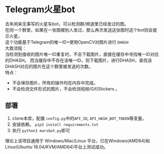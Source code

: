 # Telegram火星bot  
去年闲来无事写的火星车bot，可以检测群/频道里已经发过的图。   
在同一个群里，如果在一张图被别人发过，那么再次发送这张图时这个bot则会提示火星。  
这个功能基于Telegram的唯一ID+使用OpenCV对图片进行 `DHASH`  
大致流程：  
当检测到接收的图片唯一ID重复时，不会下载图片，直接在缓存中寻找唯一ID对应的DHASH。
而当缓存中不存在该唯一ID，则下载图片，进行DHASH，查找该DHASH对应的图片在这个群里被发送的次数。  
特点：
- 不会保存图片，所有的操作均在内存中完成。  
- 不会检测文件形式的图片，不会检测视频/Gif/Stickers 。  

## 部署
1. clone本库，配置 `config.py`中的`API_ID`, `API_HASH` ,`BOT_TOKEN`等变量。
2. 安装依赖。  `pip3 install requirements.txt`
3. 执行 `python3 marsbot.py`即可

理论上该项目通用于 Windows/Mac/Linux 平台，已在Windows(AMD64)和Linux(Ubuntu 18.04/KVM/AMD64)平台上测试成功。
